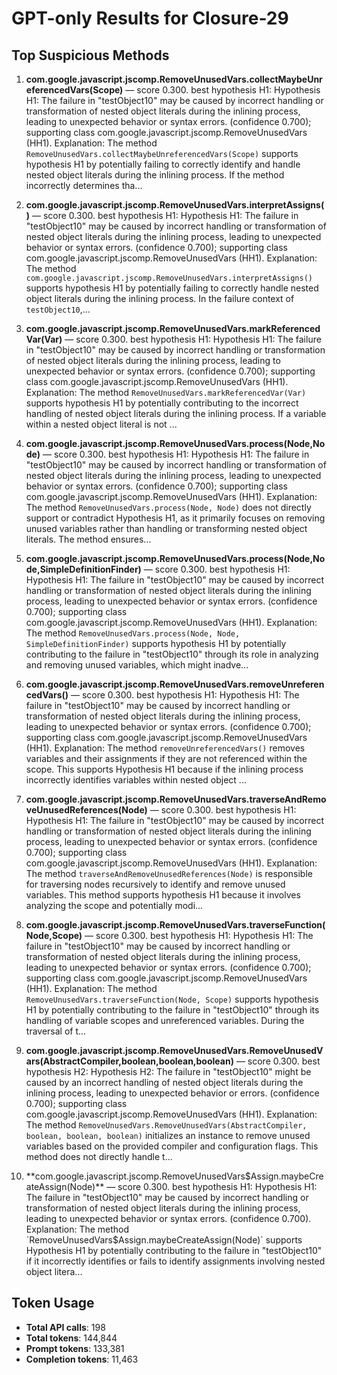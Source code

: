 # GPT-only Results for Closure-29

## Top Suspicious Methods

1. **com.google.javascript.jscomp.RemoveUnusedVars.collectMaybeUnreferencedVars(Scope)** — score 0.300. best hypothesis H1: Hypothesis H1: The failure in "testObject10" may be caused by incorrect handling or transformation of nested object literals during the inlining process, leading to unexpected behavior or syntax errors. (confidence 0.700); supporting class com.google.javascript.jscomp.RemoveUnusedVars (HH1).
    Explanation: The method `RemoveUnusedVars.collectMaybeUnreferencedVars(Scope)` supports hypothesis H1 by potentially failing to correctly identify and handle nested object literals during the inlining process. If the method incorrectly determines tha...

2. **com.google.javascript.jscomp.RemoveUnusedVars.interpretAssigns()** — score 0.300. best hypothesis H1: Hypothesis H1: The failure in "testObject10" may be caused by incorrect handling or transformation of nested object literals during the inlining process, leading to unexpected behavior or syntax errors. (confidence 0.700); supporting class com.google.javascript.jscomp.RemoveUnusedVars (HH1).
    Explanation: The method `com.google.javascript.jscomp.RemoveUnusedVars.interpretAssigns()` supports hypothesis H1 by potentially failing to correctly handle nested object literals during the inlining process. In the failure context of `testObject10`,...

3. **com.google.javascript.jscomp.RemoveUnusedVars.markReferencedVar(Var)** — score 0.300. best hypothesis H1: Hypothesis H1: The failure in "testObject10" may be caused by incorrect handling or transformation of nested object literals during the inlining process, leading to unexpected behavior or syntax errors. (confidence 0.700); supporting class com.google.javascript.jscomp.RemoveUnusedVars (HH1).
    Explanation: The method `RemoveUnusedVars.markReferencedVar(Var)` supports hypothesis H1 by potentially contributing to the incorrect handling of nested object literals during the inlining process. If a variable within a nested object literal is not ...

4. **com.google.javascript.jscomp.RemoveUnusedVars.process(Node,Node)** — score 0.300. best hypothesis H1: Hypothesis H1: The failure in "testObject10" may be caused by incorrect handling or transformation of nested object literals during the inlining process, leading to unexpected behavior or syntax errors. (confidence 0.700); supporting class com.google.javascript.jscomp.RemoveUnusedVars (HH1).
    Explanation: The method `RemoveUnusedVars.process(Node, Node)` does not directly support or contradict Hypothesis H1, as it primarily focuses on removing unused variables rather than handling or transforming nested object literals. The method ensures...

5. **com.google.javascript.jscomp.RemoveUnusedVars.process(Node,Node,SimpleDefinitionFinder)** — score 0.300. best hypothesis H1: Hypothesis H1: The failure in "testObject10" may be caused by incorrect handling or transformation of nested object literals during the inlining process, leading to unexpected behavior or syntax errors. (confidence 0.700); supporting class com.google.javascript.jscomp.RemoveUnusedVars (HH1).
    Explanation: The method `RemoveUnusedVars.process(Node, Node, SimpleDefinitionFinder)` supports hypothesis H1 by potentially contributing to the failure in "testObject10" through its role in analyzing and removing unused variables, which might inadve...

6. **com.google.javascript.jscomp.RemoveUnusedVars.removeUnreferencedVars()** — score 0.300. best hypothesis H1: Hypothesis H1: The failure in "testObject10" may be caused by incorrect handling or transformation of nested object literals during the inlining process, leading to unexpected behavior or syntax errors. (confidence 0.700); supporting class com.google.javascript.jscomp.RemoveUnusedVars (HH1).
    Explanation: The method `removeUnreferencedVars()` removes variables and their assignments if they are not referenced within the scope. This supports Hypothesis H1 because if the inlining process incorrectly identifies variables within nested object ...

7. **com.google.javascript.jscomp.RemoveUnusedVars.traverseAndRemoveUnusedReferences(Node)** — score 0.300. best hypothesis H1: Hypothesis H1: The failure in "testObject10" may be caused by incorrect handling or transformation of nested object literals during the inlining process, leading to unexpected behavior or syntax errors. (confidence 0.700); supporting class com.google.javascript.jscomp.RemoveUnusedVars (HH1).
    Explanation: The method `traverseAndRemoveUnusedReferences(Node)` is responsible for traversing nodes recursively to identify and remove unused variables. This method supports hypothesis H1 because it involves analyzing the scope and potentially modi...

8. **com.google.javascript.jscomp.RemoveUnusedVars.traverseFunction(Node,Scope)** — score 0.300. best hypothesis H1: Hypothesis H1: The failure in "testObject10" may be caused by incorrect handling or transformation of nested object literals during the inlining process, leading to unexpected behavior or syntax errors. (confidence 0.700); supporting class com.google.javascript.jscomp.RemoveUnusedVars (HH1).
    Explanation: The method `RemoveUnusedVars.traverseFunction(Node, Scope)` supports hypothesis H1 by potentially contributing to the failure in "testObject10" through its handling of variable scopes and unreferenced variables. During the traversal of t...

9. **com.google.javascript.jscomp.RemoveUnusedVars.RemoveUnusedVars(AbstractCompiler,boolean,boolean,boolean)** — score 0.300. best hypothesis H2: Hypothesis H2: The failure in "testObject10" might be caused by an incorrect handling of nested object literals during the inlining process, leading to unexpected behavior or errors. (confidence 0.700); supporting class com.google.javascript.jscomp.RemoveUnusedVars (HH1).
    Explanation: The method `RemoveUnusedVars.RemoveUnusedVars(AbstractCompiler, boolean, boolean, boolean)` initializes an instance to remove unused variables based on the provided compiler and configuration flags. This method does not directly handle t...

10. **com.google.javascript.jscomp.RemoveUnusedVars$Assign.maybeCreateAssign(Node)** — score 0.300. best hypothesis H1: Hypothesis H1: The failure in "testObject10" may be caused by incorrect handling or transformation of nested object literals during the inlining process, leading to unexpected behavior or syntax errors. (confidence 0.700).
    Explanation: The method `RemoveUnusedVars$Assign.maybeCreateAssign(Node)` supports Hypothesis H1 by potentially contributing to the failure in "testObject10" if it incorrectly identifies or fails to identify assignments involving nested object litera...


## Token Usage

- **Total API calls**: 198
- **Total tokens**: 144,844
- **Prompt tokens**: 133,381
- **Completion tokens**: 11,463
